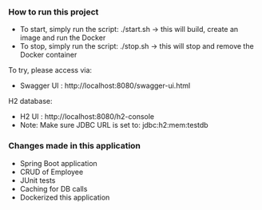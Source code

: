 ### How to run this project

- To start, simply run the script: ./start.sh ->  this will build, create an image and run the Docker
- To stop, simply run the script: ./stop.sh -> this will stop and remove the Docker container

To try, please access via: 
- Swagger UI : http://localhost:8080/swagger-ui.html

H2 database:
- H2 UI : http://localhost:8080/h2-console
- Note: Make sure JDBC URL is set to: 
  jdbc:h2:mem:testdb


### Changes made in this application
- Spring Boot application
- CRUD of Employee
- JUnit tests
- Caching for DB calls
- Dockerized this application

